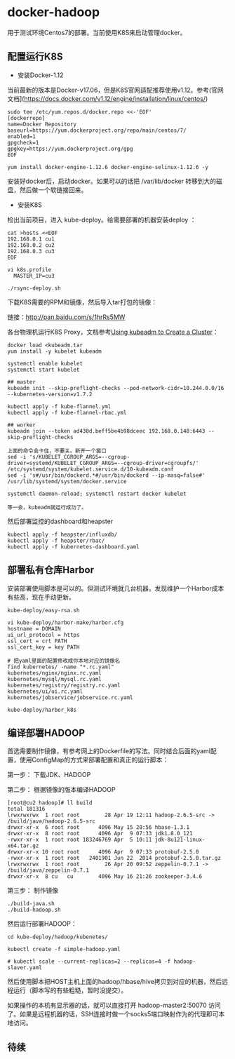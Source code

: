 # docker-hadoop

用于测试环境Centos7的部署。当前使用K8S来启动管理docker。

## 配置运行K8S

* 安装Docker-1.12

当前最新的版本是Docker-v17.06，但是K8S官网适配推荐使用v1.12。参考(官网文档](https://docs.docker.com/v1.12/engine/installation/linux/centos/)

```
sudo tee /etc/yum.repos.d/docker.repo <<-'EOF'
[dockerrepo]
name=Docker Repository
baseurl=https://yum.dockerproject.org/repo/main/centos/7/
enabled=1
gpgcheck=1
gpgkey=https://yum.dockerproject.org/gpg
EOF

yum install docker-engine-1.12.6 docker-engine-selinux-1.12.6 -y
```

安装好docker后，启动docker。如果可以的话把 /var/lib/docker 转移到大的磁盘，然后做一个软链接回来。

* 安装K8S

检出当前项目，进入 kube-deploy。给需要部署的机器安装deploy ：

```
cat >hosts <<EOF
192.168.0.1 cu1
192.168.0.2 cu2
192.168.0.3 cu3
EOF

vi k8s.profile
  MASTER_IP=cu3

./rsync-deploy.sh
```

下载K8S需要的RPM和镜像，然后导入tar打包的镜像：

链接：http://pan.baidu.com/s/1hrRs5MW

各台物理机运行K8S Proxy，文档参考[Using kubeadm to Create a Cluster](https://kubernetes.io/docs/setup/independent/create-cluster-kubeadm)：

```
docker load <kubeadm.tar
yum install -y kubelet kubeadm

systemctl enable kubelet
systemctl start kubelet 

## master
kubeadm init --skip-preflight-checks --pod-network-cidr=10.244.0.0/16 --kubernetes-version=v1.7.2 

kubectl apply -f kube-flannel.yml 
kubectl apply -f kube-flannel-rbac.yml 

## worker
kubeadm join --token ad430d.beff5be4b98dceec 192.168.0.148:6443 --skip-preflight-checks

上面的命令会卡住，不要关。新开一个窗口
sed -i 's/KUBELET_CGROUP_ARGS=--cgroup-driver=systemd/KUBELET_CGROUP_ARGS=--cgroup-driver=cgroupfs/' /etc/systemd/system/kubelet.service.d/10-kubeadm.conf 
sed -i 's#/usr/bin/dockerd.*#/usr/bin/dockerd --ip-masq=false#' /usr/lib/systemd/system/docker.service 

systemctl daemon-reload; systemctl restart docker kubelet 

等一会，kubeadm就运行成功了。
```

然后部署监控的dashboard和heapster

```
kubectl apply -f heapster/influxdb/
kubectl apply -f heapster/rbac/
kubectl apply -f kubernetes-dashboard.yaml 

```

## 部署私有仓库Harbor

安装部署使用脚本是可以的。但测试环境就几台机器，发现维护一个Harbor成本有些高，现在手动更新。

```
kube-deploy/easy-rsa.sh 

vi kube-deploy/harbor-make/harbor.cfg
hostname = DOMAIN
ui_url_protocol = https
ssl_cert = crt PATH
ssl_cert_key = key PATH

# 把yaml里面的配置修改成你本地对应的镜像名
find kubernetes/ -name "*.rc.yaml" 
kubernetes/nginx/nginx.rc.yaml
kubernetes/mysql/mysql.rc.yaml
kubernetes/registry/registry.rc.yaml
kubernetes/ui/ui.rc.yaml
kubernetes/jobservice/jobservice.rc.yaml

kube-deploy/harbor_k8s
```

## 编译部署HADOOP

首选需要制作镜像，有参考网上的Dockerfile的写法。同时结合后面的yaml配置，使用ConfigMap的方式来部署配置和真正的运行脚本：

第一步： 下载JDK、HADOOP

第二步： 根据镜像的版本编译HADOOP

```
[root@cu2 hadoop]# ll build
total 181316
lrwxrwxrwx  1 root root        28 Apr 19 12:11 hadoop-2.6.5-src -> /build/java/hadoop-2.6.5-src
drwxr-xr-x  6 root root      4096 May 15 20:56 hbase-1.3.1
drwxr-xr-x  8 root root      4096 Apr  9 07:33 jdk1.8.0_121
-rwxr-xr-x  1 root root 183246769 Apr  5 10:11 jdk-8u121-linux-x64.tar.gz
drwxr-xr-x 10 root root      4096 Apr  9 07:33 protobuf-2.5.0
-rwxr-xr-x  1 root root   2401901 Jun 22  2014 protobuf-2.5.0.tar.gz
lrwxrwxrwx  1 root root        26 Apr 20 09:52 zeppelin-0.7.1 -> /build/java/zeppelin-0.7.1
drwxr-xr-x  8 cu   cu        4096 May 16 21:26 zookeeper-3.4.6
```

第三步： 制作镜像

```
./build-java.sh
./build-hadoop.sh
```

然后运行部署HADOOP：

```
cd kube-deploy/hadoop/kubenetes/

kubectl create -f simple-hadoop.yaml

# kubectl scale --current-replicas=2 --replicas=4 -f hadoop-slaver.yaml 
```

然后使用脚本把HOST主机上面的hadoop/hbase/hive拷贝到对应的机器，然后远程运行（脚本写的有些粗糙，暂时没提交）。

如果操作的本机有显示器的话，就可以直接打开 hadoop-master2:50070 访问了。如果是远程机器的话，SSH连接时做一个socks5端口映射作为的代理即可本地访问。


## 待续
